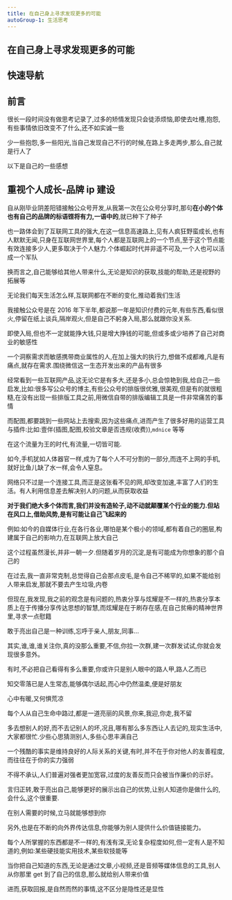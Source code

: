 ```yaml
---
title: 在自己身上寻求发现更多的可能
autoGroup-1: 生活思考
---
```


## 在自己身上寻求发现更多的可能

## 快速导航

<TOC />

## 前言

很长一段时间没有做思考记录了,过多的矫情发现只会徒添烦恼,即使去吐槽,抱怨,有些事情依旧改变不了什么,还不如实诚一些

少一些抱怨,多一些阳光,当自己发现自己不行的时候,在路上多走两步,那么,自己就是行人了

以下是自己的一些感想

## 重视个人成长-品牌 ip 建设

自从刚毕业阴差阳错接触公众号开发,从我第一次在公众号分享时,那句**在小的个体也有自己的品牌的标语铿将有力,一语中的**,就已种下了种子

也一路体会到了互联网工具的强大,在这一信息高速路上,见有人疯狂野蛮成长,也有人默默无闻,只身在互联网世界里,每个人都是互联网上的一个节点,至于这个节点能有效连接多少人,更多取决于个人魅力.个体崛起时代并非遥不可及,一个人也可以活成一个军队

换而言之,自己能够给其他人带来什么,无论是知识的获取,技能的帮助,还是视野的拓展等

无论我们每天生活怎么样,互联网都在不断的变化,推动着我们生活

我接触公众号是在 2016 年下半年,都说那一年是知识付费的元年,有些东西,看似很火,停留在纸上谈兵,隔岸观火,但是自己不躬身入局,那么就跟你没关系.

即使入局,但也不一定就能挣大钱,只是增大挣钱的可能,但或多或少培养了自己对商业的敏感性

一个洞察需求而敏感携带商业属性的人,在加上强大的执行力,想做不成都难,凡是有痛点,就存在需求.围绕微信这一生态开发出来的产品有很多

经常看到一些互联网产品,这无论它是有多大,还是多小,总会惊艳到我,给自己一些启发,比如:很多写公众号的博主,有些公众号的排版很优雅,很美观,但是有的就很粗糙,在没有出现一些排版工具之前,用微信自带的排版编辑工具是一件非常痛苦的事情

而配图,都要跳到一些网站上去搜索,因为这些痛点,进而产生了很多好用的运营工具与插件:比如:壹伴(插图,配图,校验文章是否违规(收费)),`mdnice` 等等

在这个流量为王的时代,有流量,一切皆可能.

如今,手机犹如人体器官一样,成为了每个人不可分割的一部分,而连不上网的手机,就好比鱼儿缺了水一样,会令人窒息。

网络只不过是一个连接工具,而正是这张看不见的网,却改变加速,丰富了人们的生活。有人利用信息差去解决别人的问题,从而获取收益

**对于我们绝大多个体而言,我们并没有造轮子,动不动就颠覆某个行业的能力.但站在风口上,借助风势,是有可能让自己飞起来的**

例如:如今的自媒体行业,在各行各业,哪怕是某个极小的领域,都有着自己的圈层,构建属于自己的影响力,在互联网上放大自己

这个过程虽然漫长,并非一朝一夕.但随着岁月的沉淀,是有可能成为你想象的那个自己的

在过去,我一直非常克制,总觉得自己会那点皮毛,是令自己不稀罕的,如果不能给别人带来启发,那就不要去产生垃圾,内卷

但现在,我发现,我之前的观念是有问题的,热衷分享与炫耀是不一样的,热衷分享本质上在于传播分享传达思想的智慧,而炫耀是在于刷存在感,在自己贫瘠的精神世界里,寻求一点慰籍

敢于亮出自己是一种训练,忘呼于亲人,朋友,同事...

其实,谁,谁,谁关注你,真的没那么重要,不信,你拉一次群,建一次群发试试,你就会发现很多意外。

有时,不必把自己看得有多么重要,你或许只是别人眼中的路人甲,路人乙而已

知交零落已是人生常态,能够偶尔话起,而心中仍然温柔,便是好朋友

心中有暖,又何惧荒凉

每个人从自己生命中路过,都是一道亮丽的风景,你来,我迎,你走,我不留

多去想别人的好,而不去记别人的坏,况且,哪有那么多东西让人去记的,现实生活中,大家都很忙.少些心思猜测别人,多些心思丰满自己

一个残酷的事实是维持良好的人际关系的关键,有时,并不在于你对他人的友善程度,而往往在于你的实力强弱

不得不承认,人们普遍对强者更加宽容,过度的友善反而只会被当作廉价的示好。

言归正转,敢于亮出自己,能够更好的展示出自己的优势,让别人知道你是做什么的,会什么,这个很重要.

在别人需要的时候,立马就能够想到你

另外,也是在不断的向外界传达信息,你能够为别人提供什么价值链接能力。

每个人所掌握的东西都是不一样的,有浅有深,无论复杂程度如何,但一定有人是不知道的,例如:某些硬技能实用技术,某些软技能等

当你把自己知道的东西,无论是通过文章,小视频,还是音频等媒体信息的工具,别人从你那里 get 到了自己的信息,那么就给别人带来价值

进而,获取回报,是自然而然的事情,这不区分是隐性还是显性
